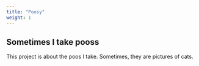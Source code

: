 ```yaml
---
title: "Poosy"
weight: 1
---
```


## Sometimes I take pooss

This project is about the poos I take. Sometimes, they are pictures of cats.
